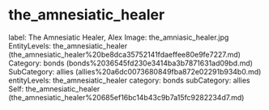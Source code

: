 # the_amnesiatic_healer

label: The Amnesiatic Healer, Alex
Image: the_amniasic_healer.jpg
EntityLevels: the_amnesiatic_healer (the_amnesiatic_healer%20be8dca35752141fdaeffee80e9fe7227.md)
Category: bonds (bonds%2036545fd230e3414ba3b7871631ad09bd.md)
SubCategory: allies (allies%20a6dc0073680849fba872e02291b934b0.md)
entityLevels: the_amnesiatic_healer
category: bonds
subCategory: allies
Self: the_amnesiatic_healer (the_amnesiatic_healer%20685ef16bc14b43c9b7a15fc9282234d7.md)

[](Untitled%20b8da4c36c49e4f14907cfa3c06b1efea.md)